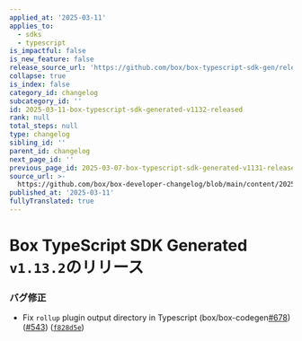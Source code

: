 ```yaml
---
applied_at: '2025-03-11'
applies_to:
  - sdks
  - typescript
is_impactful: false
is_new_feature: false
release_source_url: 'https://github.com/box/box-typescript-sdk-gen/releases/tag/v1.13.2'
collapse: true
is_index: false
category_id: changelog
subcategory_id: ''
id: 2025-03-11-box-typescript-sdk-generated-v1132-released
rank: null
total_steps: null
type: changelog
sibling_id: ''
parent_id: changelog
next_page_id: ''
previous_page_id: 2025-03-07-box-typescript-sdk-generated-v1131-released
source_url: >-
  https://github.com/box/box-developer-changelog/blob/main/content/2025/03-11-box-typescript-sdk-generated-v1132-released.md
published_at: '2025-03-11'
fullyTranslated: true
---
```

# Box TypeScript SDK Generated `v1.13.2`のリリース

### バグ修正

* Fix `rollup` plugin output directory in Typescript (box/box-codegen[#678][1]) ([#543][2]) ([`f828d5e`][3])

[1]: https://github.com/box/box-typescript-sdk-gen/issues/678

[2]: https://github.com/box/box-typescript-sdk-gen/issues/543

[3]: https://github.com/box/box-typescript-sdk-gen/commit/f828d5e7e3079c48590e9766f0dccd25ee1af9ca
